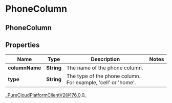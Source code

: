 # PhoneColumn

## PhoneColumn

## Properties

|Name | Type | Description | Notes|
|------------ | ------------- | ------------- | -------------|
| **columnName** | **String** | The name of the phone column. | |
| **type** | **String** | The type of the phone column. For example, &#39;cell&#39; or &#39;home&#39;. | |



_PureCloudPlatformClientV2@176.0.0_
